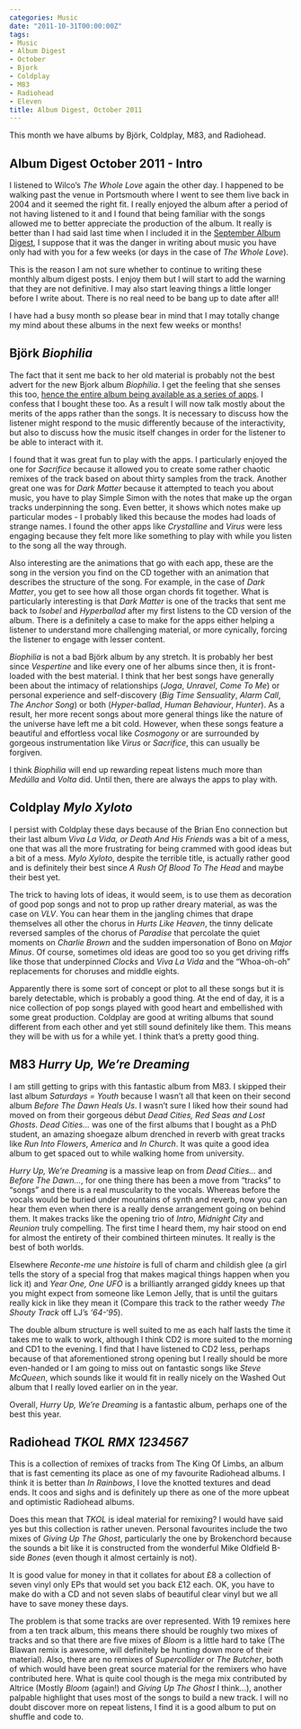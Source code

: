 ```yaml
---
categories: Music
date: "2011-10-31T00:00:00Z"
tags:
- Music
- Album Digest
- October
- Bjork
- Coldplay
- M83
- Radiohead
- Eleven
title: Album Digest, October 2011
---
```


This month we have albums by Björk, Coldplay, M83, and Radiohead.

## Album Digest October 2011 - Intro

I listened to Wilco’s _The Whole Love_ again the other day. I happened to be walking past the venue in Portsmouth where I went to see them live back in 2004 and it seemed the right fit. I really enjoyed the album after a period of not having listened to it and I found that being familiar with the songs allowed me to better appreciate the production of the album. It really is better than I had said last time when I included it in the [September Album Digest](/2011/09/album-digest-september-2011/), I suppose that it was the danger in writing about music you have only had with you for a few weeks (or days in the case of _The Whole Love_).

This is the reason I am not sure whether to continue to writing these monthly album digest posts. I  enjoy them but I will start to add the warning that they are not definitive. I may also start leaving things a little longer before I write about. There is no real need to be bang up to date after all!

I have had a busy month so please bear in mind that I may totally change my mind about these albums in the next few weeks or months!

## Björk _Biophilia_

The fact that it sent me back to her old material is probably not the best advert for the new Bjork album _Biophilia_. I get the feeling that she senses this too, [hence the entire album being available as a series of apps](http://www.wired.co.uk/magazine/archive/2011/08/features/music-nature-science). I confess that I bought these too. As a result I will now talk mostly about the merits of the apps rather than the songs. It is necessary to discuss how the listener might respond to the music differently because of the interactivity, but also to discuss how the music itself changes in order for the listener to be able to interact with it.

I found that it was great fun to play with the apps. I particularly enjoyed the one for _Sacrifice_ because it allowed you to create some rather chaotic remixes of the track based on about thirty samples from the track. Another great one was for _Dark Matter_ because it attempted to teach you about music, you have to play Simple Simon with the notes that make up the organ tracks underpinning the song. Even better, it shows which notes make up particular modes - I probably liked this because the modes had loads of strange names. I found the other apps like _Crystalline_ and _Virus_ were less engaging because they felt more like something to play with while you listen to the song all the way through.

Also interesting are the animations that go with each app, these are the song in the version you find on the CD together with an animation that describes the structure of the song. For example, in the case of _Dark Matter_, you get to see how all those organ chords fit together. What is particularly interesting is that _Dark Matter_ is one of the tracks that sent me back to _Isobel_ and _Hyperballad_ after my first listens to the CD version of the album. There is a definitely a case to make for the apps either helping a listener to understand more challenging material, or more cynically, forcing the listener to engage with lesser content.

_Biophilia_ is not a bad Björk album by any stretch. It is probably her best since _Vespertine_ and like every one of her albums since then, it is front-loaded with the best material. I think that her best songs have generally been about the intimacy of relationships (_Joga_, _Unravel_, _Come To Me_) or personal experience and self-discovery (_Big Time Sensuality_, _Alarm Call_, _The Anchor Song_) or both (_Hyper-ballad_, _Human Behaviour_, _Hunter_). As a result, her more recent songs about more general things like the nature of the universe have left me a bit cold. However, when these songs feature a beautiful and effortless vocal like _Cosmogony_ or are surrounded by gorgeous instrumentation like _Virus_ or _Sacrifice_, this can usually be forgiven.

I think _Biophilia_ will end up rewarding repeat listens much more than _Medúlla_ and _Volta_ did. Until then, there are always the apps to play with.

## Coldplay _Mylo Xyloto_

I persist with Coldplay these days because of the Brian Eno connection but their last album _Viva La Vida, or Death And His Friends_ was a bit of a mess, one that was all the more frustrating for being crammed with good ideas but a bit of a mess. _Mylo Xyloto_, despite the terrible title, is actually rather good and is definitely their best since _A Rush Of Blood To The Head_ and maybe their best yet.

The trick to having lots of ideas, it would seem, is to use them as decoration of good pop songs and not to prop up rather dreary material, as was the case on _VLV_. You can hear them in the jangling chimes that drape themselves all other the chorus in _Hurts Like Heaven_, the tinny delicate reversed samples of the chorus of _Paradise_ that percolate the quiet moments on _Charlie Brown_ and the sudden impersonation of Bono on _Major Minus_. Of course, sometimes old ideas are good too so you get driving riffs like those that underpinned _Clocks_ and _Viva La Vida_ and the “Whoa-oh-oh” replacements for choruses and middle eights.

Apparently there is some sort of concept or plot to all these songs but it is barely detectable, which is probably a good thing. At the end of day, it is a nice collection of pop songs played with good heart and embellished with some great production. Coldplay are good at writing albums that sound different from each other and yet still sound definitely like them. This means they will be with us for a while yet. I think that’s a pretty good thing.

## M83 _Hurry Up, We’re Dreaming_

I am still getting to grips with this fantastic album from M83. I skipped their last album _Saturdays = Youth_ because I wasn’t all that keen on their second album _Before The Dawn Heals Us_. I wasn’t sure I liked how their sound had moved on from their gorgeous début _Dead Cities, Red Seas and Lost Ghosts_. _Dead Cities…_ was one of the first albums that I bought as a PhD student, an amazing shoegaze album drenched in reverb with great tracks like _Run Into Flowers_, _America_ and _In Church_. It was quite a good idea album to get spaced out to while walking home from university.

_Hurry Up, We’re Dreaming_ is a massive leap on from _Dead Cities…_ and _Before The Dawn…_, for one thing there has been a move from “tracks” to “songs” and there is a real muscularity to the vocals. Whereas before the vocals would be buried under mountains of synth and reverb, now you can hear them even when there is a really dense arrangement going on behind them. It makes tracks like the opening trio of _Intro_, _Midnight City_ and _Reunion_ truly compelling. The first time I heard them, my hair stood on end for almost the entirety of their combined thirteen minutes. It really is the best of both worlds.

Elsewhere _Reconte-me une histoire_ is full of charm and childish glee (a girl tells the story of a special frog that makes magical things happen when you lick it) and _Year One, One UFO_ is a brilliantly arranged giddy knees up that you might expect from someone like Lemon Jelly, that is until the guitars really kick in like they mean it (Compare this track to the rather weedy _The Shouty Track_ off LJ’s _‘64-‘95_).

The double album structure is well suited to me as each half lasts the time it takes me to walk to work, although I think CD2 is more suited to the morning and CD1 to the evening. I find that I have listened to CD2 less, perhaps because of that aforementioned strong opening but I really should be more even-handed or I am going to miss out on fantastic songs like _Steve McQueen_, which sounds like it would fit in really nicely on the Washed Out album that I really loved earlier on in the year.

Overall, _Hurry Up, We’re Dreaming_ is a fantastic album, perhaps one of the best this year.

## Radiohead _TKOL RMX 1234567_

This is a collection of remixes of tracks from The King Of Limbs, an album that is fast cementing its place as one of my favourite Radiohead albums. I think it is better than _In Rainbows_, I love the knotted textures and dead ends. It coos and sighs and is definitely up there as one of the more upbeat and optimistic Radiohead albums.

Does this mean that _TKOL_ is ideal material for remixing? I would have said yes but this collection is rather uneven. Personal favourites include the two mixes of _Giving Up The Ghost_, particularly the one by Brokenchord because the sounds a bit like it is constructed from the wonderful Mike Oldfield B-side _Bones_ (even though it almost certainly is not).

It is good value for money in that it collates for about £8 a collection of seven vinyl only EPs that would set you back £12 each. OK, you have to make do with a CD and not seven slabs of beautiful clear vinyl but we all have to save money these days.

The problem is that some tracks are over represented. With 19 remixes here from a ten track album, this means there should be roughly two mixes of tracks and so that there are five mixes of _Bloom_ is a little hard to take (The Blawan remix is awesome, will definitely be hunting down more of their material). Also, there are no remixes of _Supercollider_ or _The Butcher_, both of which would have been great source material for the remixers who have contributed here. What is quite cool though is the mega mix contributed by Altrice (Mostly _Bloom_ (again!) and _Giving Up The Ghost_ I think…), another palpable highlight that uses most of the songs to build a new track. I will no doubt discover more on repeat listens, I find it is a good album to put on shuffle and code to.

